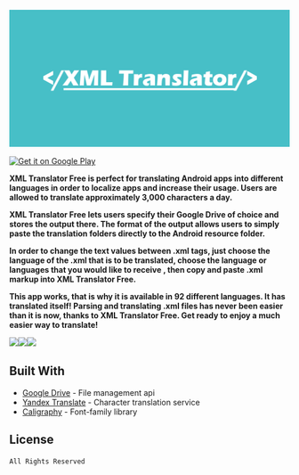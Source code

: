 ![](static/banner.png)

<a href='https://play.google.com/store/apps/details?id=com.jantzapps.jantz.xmltranslatorfree&pcampaignid=MKT-Other-global-all-co-prtnr-py-PartBadge-Mar2515-1'><img alt='Get it on Google Play' src='https://play.google.com/intl/en_us/badges/images/generic/en_badge_web_generic.png' height='65'/></a>

**XML Translator Free is perfect for translating Android apps into different languages in order to localize apps and increase their usage. Users are allowed to translate approximately 3,000 characters a day.**

**XML Translator Free lets users specify their Google Drive of choice and stores the output there. The format of the output allows users to simply paste the translation folders directly to the Android resource folder.**

**In order to change the text values between .xml tags, just choose the language of the .xml that is to be translated, choose the language or languages that you would like to receive , then copy and paste .xml markup into XML Translator Free.**

**This app works, that is why it is available in 92 different languages. It has translated itself! Parsing and translating .xml files has never been easier than it is now, thanks to XML Translator Free. Get ready to enjoy a much easier way to translate!**

![](static/xml_translator_plan_small.png)![](static/xml_translator_choose_small.png)![](static/xml_translator_translate_small.png)

## Built With

* [Google Drive](https://developers.google.com/drive/) - File management api
* [Yandex Translate](https://tech.yandex.com/translate/) - Character translation service
* [Caligraphy](https://github.com/InflationX/Calligraphy) - Font-family library

## License

```
All Rights Reserved
```
